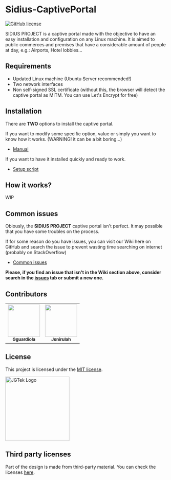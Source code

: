 
# Sidius-CaptivePortal

[![GitHub license](https://img.shields.io/badge/license-MIT-blue.svg)](https://raw.githubusercontent.com/Gguardiola/Sidius-CaptivePortal/master/LICENSE)


SIDIUS PROJECT is a captive portal made with the objective to have an easy installation and configuration on any Linux machine. It is aimed to public commerces and premises that have a considerable amount of people at day, e.g.: Airports, Hotel lobbies...

## Requirements

  - Updated Linux machine (Ubuntu Server recommended!)
  - Two network interfaces
  - Non self-signed SSL certificate (without this, the browser will detect the captive portal as MITM. You can use Let's Encrypt for free)
  
## Installation

There are <strong>TWO</strong> options to install the captive portal.

 If you want to modify some specific option, value or simply you want to know how it works. (WARNING! it can be a bit boring...)
 
 - [Manual]()
    
If you want to have it installed quickly and ready to work.    

 - [Setup script]()
 
 
 ## How it works?
 
 WIP
 
 ## Common issues
 
 Obiously, the <strong>SIDIUS PROJECT</strong> captive portal isn't perfect. It may possible that you have some troubles on the process.
 
 If for some reason do you have issues, you can visit our Wiki here on GitHub and search the issue to prevent wasting time searching on internet (probably on StackOverflow)
 
  - [Common issues]()
  
 <strong>Please, if you find an issue that isn't in the Wiki section above, consider search in the [issues](https://github.com/Gguardiola/Sidius-CaptivePortal/issues/) tab or submit a new one.</strong>
 
## Contributors 
<!-- ALL-CONTRIBUTORS-LIST:START -->
<!-- prettier-ignore-start -->
<!-- markdownlint-disable -->
<table>
  <tr>
    <td align="center"><a href="https://github.com/Gguardiola"><img src="https://avatars3.githubusercontent.com/u/51827577?s=460&u=f58449f01ad1c9a411014ff9bb51ba196080d2af&v=4" width="100px;" alt=""/><br /><sub><b>Gguardiola</b></sub></a><br /></td>
    <td align="center"><a href="https://github.com/Jonirulah"><img src="https://avatars2.githubusercontent.com/u/25936173?s=460&u=1dd6479994709e2dbfd946e51279657d7cf40ed4&v=4" width="100px;" alt=""/><br /><sub><b>Jonirulah</b></sub></a><br /></td>
  </tr>
 
</table>

 ## License

 This project is licensed under the [MIT license](LICENSE).
 
<img src="https://i.imgur.com/T9C9bPc.png" width="200px;" alt="JGTek Logo">

 
 ## Third party licenses
 
 
Part of the design is made from third-party material. You can check the licenses [here](https://raw.githubusercontent.com/Gguardiola/Sidius-CaptivePortal/master/licenses.php).
